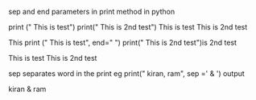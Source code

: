 sep and end parameters in print method in python

print (" This is test")
print(" This is 2nd test")
 This is test
 This is 2nd test


This print (" This is test", end=" ")
print(" This is 2nd test")is 2nd test

 This is test  This is 2nd test


sep separates word in the print eg print(" kiran, ram", sep =' & ')
output

kiran & ram
